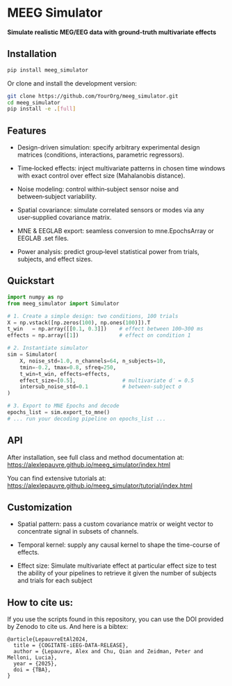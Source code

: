 # MEEG Simulator

**Simulate realistic MEG/EEG data with ground-truth multivariate effects**

## Installation

```bash
pip install meeg_simulator
```

Or clone and install the development version:

```bash
git clone https://github.com/YourOrg/meeg_simulator.git
cd meeg_simulator
pip install -e .[full]
```

## Features

- Design-driven simulation: specify arbitrary experimental design matrices (conditions, interactions, parametric regressors).

- Time‑locked effects: inject multivariate patterns in chosen time windows with exact control over effect size (Mahalanobis distance).

- Noise modeling: control within‑subject sensor noise and between‑subject variability.

- Spatial covariance: simulate correlated sensors or modes via any user‑supplied covariance matrix.

- MNE & EEGLAB export: seamless conversion to mne.EpochsArray or EEGLAB .set files.

- Power analysis: predict group‑level statistical power from trials, subjects, and effect sizes.

## Quickstart
```python
import numpy as np
from meeg_simulator import Simulator

# 1. Create a simple design: two conditions, 100 trials
X = np.vstack([np.zeros(100), np.ones(100)]).T  
t_win   = np.array([[0.1, 0.3]])    # effect between 100–300 ms
effects = np.array([1])             # effect on condition 1

# 2. Instantiate simulator
sim = Simulator(
    X, noise_std=1.0, n_channels=64, n_subjects=10,
    tmin=-0.2, tmax=0.8, sfreq=250,
    t_win=t_win, effects=effects,
    effect_size=[0.5],               # multivariate d′ = 0.5
    intersub_noise_std=0.1           # between-subject σ
)

# 3. Export to MNE Epochs and decode
epochs_list = sim.export_to_mne()
# ... run your decoding pipeline on epochs_list ...
```

## API
After installation, see full class and method documentation at: https://alexlepauvre.github.io/meeg_simulator/index.html

You can find extensive tutorials at:
https://alexlepauvre.github.io/meeg_simulator/tutorial/index.html

## Customization

- Spatial pattern: pass a custom covariance matrix or weight vector to concentrate signal in subsets of channels.

- Temporal kernel: supply any causal kernel to shape the time-course of effects.

- Effect size: Simulate multivariate effect at particular effect size to test the ability of your pipelines to retrieve it given the number of subjects and trials for each subject

## How to cite us:
If you use the scripts found in this repository, you can use the DOI provided by Zenodo to cite us. And here is a bibtex:

```
@article{LepauvreEtAl2024,
  title = {COGITATE-iEEG-DATA-RELEASE},
  author = {Lepauvre, Alex and Chu, Qian and Zeidman, Peter and Melloni, Lucia},
  year = {2025},
  doi = {TBA},
}
```